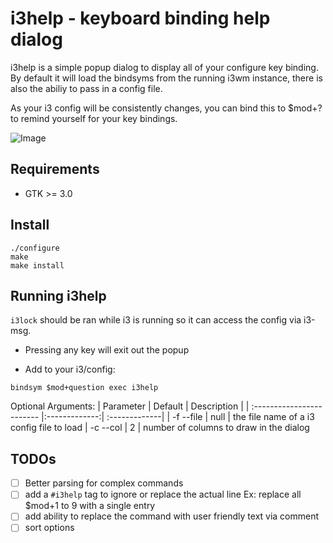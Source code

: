 i3help - keyboard binding help dialog
======================================
i3help is a simple popup dialog to display all of your configure key binding. By default it will load the bindsyms from the running i3wm instance, there is also the abiliy to pass in a config file.

As your i3 config will be consistently changes, you can bind this to $mod+? to remind yourself for your key bindings.

![Image](../master/img/i3help.png?raw=true)


Requirements
-----------

* GTK >= 3.0

Install
-------

```
./configure
make
make install
```

Running i3help
--------------

 `i3lock` should be ran while i3 is running so it can access the config via i3-msg.

 * Pressing any key will exit out the popup 
 
 * Add to your i3/config:
```
bindsym $mod+question exec i3help
```

 Optional Arguments:
| Parameter                 | Default       | Description   |
| :------------------------ |:-------------:| :-------------|
| -f  --file 	       |	null           | the file name of a i3 config file to load
| -c  --col          | 2           | number of columns to draw in the dialog


TODOs
------
- [ ] Better parsing for complex commands
- [ ] add a `#i3help` tag to ignore or replace the actual line
       Ex: replace all $mod+1 to 9 with a single entry
- [ ] add ability to replace the command with user friendly text via comment
- [ ] sort options
